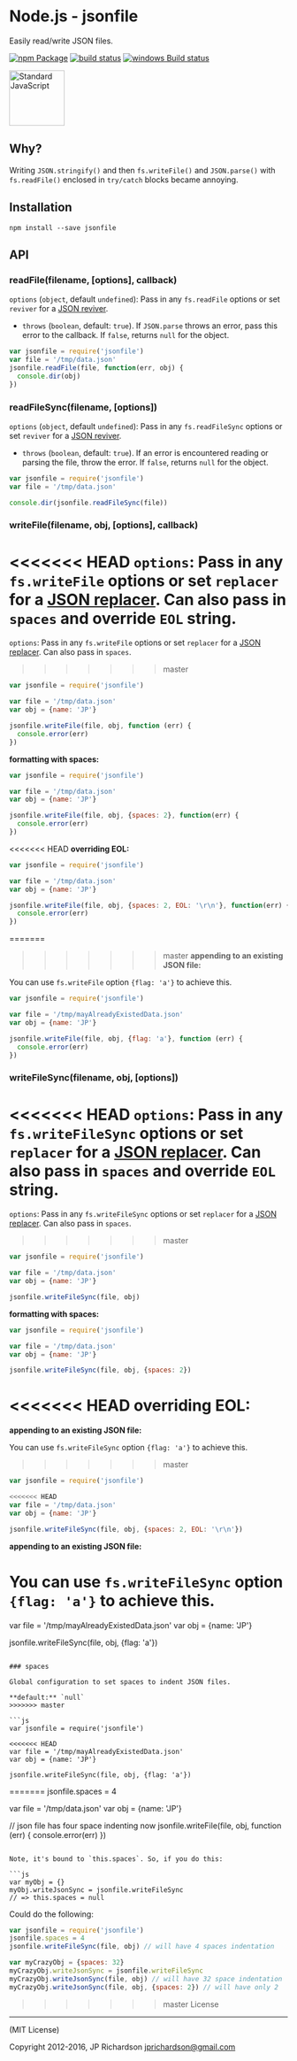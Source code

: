 Node.js - jsonfile
================

Easily read/write JSON files.

[![npm Package](https://img.shields.io/npm/v/jsonfile.svg?style=flat-square)](https://www.npmjs.org/package/jsonfile)
[![build status](https://secure.travis-ci.org/jprichardson/node-jsonfile.svg)](http://travis-ci.org/jprichardson/node-jsonfile)
[![windows Build status](https://img.shields.io/appveyor/ci/jprichardson/node-jsonfile/master.svg?label=windows%20build)](https://ci.appveyor.com/project/jprichardson/node-jsonfile/branch/master)

<a href="https://github.com/feross/standard"><img src="https://cdn.rawgit.com/feross/standard/master/sticker.svg" alt="Standard JavaScript" width="100"></a>

Why?
----

Writing `JSON.stringify()` and then `fs.writeFile()` and `JSON.parse()` with `fs.readFile()` enclosed in `try/catch` blocks became annoying.



Installation
------------

    npm install --save jsonfile



API
---

### readFile(filename, [options], callback)

`options` (`object`, default `undefined`): Pass in any `fs.readFile` options or set `reviver` for a [JSON reviver](https://developer.mozilla.org/en-US/docs/Web/JavaScript/Reference/Global_Objects/JSON/parse).
  - `throws` (`boolean`, default: `true`). If `JSON.parse` throws an error, pass this error to the callback.
  If `false`, returns `null` for the object.


```js
var jsonfile = require('jsonfile')
var file = '/tmp/data.json'
jsonfile.readFile(file, function(err, obj) {
  console.dir(obj)
})
```


### readFileSync(filename, [options])

`options` (`object`, default `undefined`): Pass in any `fs.readFileSync` options or set `reviver` for a [JSON reviver](https://developer.mozilla.org/en-US/docs/Web/JavaScript/Reference/Global_Objects/JSON/parse).
- `throws` (`boolean`, default: `true`). If an error is encountered reading or parsing the file, throw the error. If `false`, returns `null` for the object.

```js
var jsonfile = require('jsonfile')
var file = '/tmp/data.json'

console.dir(jsonfile.readFileSync(file))
```


### writeFile(filename, obj, [options], callback)

<<<<<<< HEAD
`options`: Pass in any `fs.writeFile` options or set `replacer` for a [JSON replacer](https://developer.mozilla.org/en-US/docs/Web/JavaScript/Reference/Global_Objects/JSON/stringify). Can also pass in `spaces` and override `EOL` string.
=======
`options`: Pass in any `fs.writeFile` options or set `replacer` for a [JSON replacer](https://developer.mozilla.org/en-US/docs/Web/JavaScript/Reference/Global_Objects/JSON/stringify). Can also pass in `spaces`.
>>>>>>> master


```js
var jsonfile = require('jsonfile')

var file = '/tmp/data.json'
var obj = {name: 'JP'}

jsonfile.writeFile(file, obj, function (err) {
  console.error(err)
})
```

**formatting with spaces:**

```js
var jsonfile = require('jsonfile')

var file = '/tmp/data.json'
var obj = {name: 'JP'}

jsonfile.writeFile(file, obj, {spaces: 2}, function(err) {
  console.error(err)
})
```

<<<<<<< HEAD
**overriding EOL:**

```js
var jsonfile = require('jsonfile')

var file = '/tmp/data.json'
var obj = {name: 'JP'}

jsonfile.writeFile(file, obj, {spaces: 2, EOL: '\r\n'}, function(err) {
  console.error(err)
})
```

=======
>>>>>>> master
**appending to an existing JSON file:**

You can use `fs.writeFile` option `{flag: 'a'}` to achieve this.

```js
var jsonfile = require('jsonfile')

var file = '/tmp/mayAlreadyExistedData.json'
var obj = {name: 'JP'}

jsonfile.writeFile(file, obj, {flag: 'a'}, function (err) {
  console.error(err)
})
```

### writeFileSync(filename, obj, [options])

<<<<<<< HEAD
`options`: Pass in any `fs.writeFileSync` options or set `replacer` for a [JSON replacer](https://developer.mozilla.org/en-US/docs/Web/JavaScript/Reference/Global_Objects/JSON/stringify). Can also pass in `spaces` and override `EOL` string.
=======
`options`: Pass in any `fs.writeFileSync` options or set `replacer` for a [JSON replacer](https://developer.mozilla.org/en-US/docs/Web/JavaScript/Reference/Global_Objects/JSON/stringify). Can also pass in `spaces`.
>>>>>>> master

```js
var jsonfile = require('jsonfile')

var file = '/tmp/data.json'
var obj = {name: 'JP'}

jsonfile.writeFileSync(file, obj)
```

**formatting with spaces:**

```js
var jsonfile = require('jsonfile')

var file = '/tmp/data.json'
var obj = {name: 'JP'}

jsonfile.writeFileSync(file, obj, {spaces: 2})
```

<<<<<<< HEAD
**overriding EOL:**
=======
**appending to an existing JSON file:**

You can use `fs.writeFileSync` option `{flag: 'a'}` to achieve this.
>>>>>>> master

```js
var jsonfile = require('jsonfile')

<<<<<<< HEAD
var file = '/tmp/data.json'
var obj = {name: 'JP'}

jsonfile.writeFileSync(file, obj, {spaces: 2, EOL: '\r\n'})
```

**appending to an existing JSON file:**

You can use `fs.writeFileSync` option `{flag: 'a'}` to achieve this.
=======
var file = '/tmp/mayAlreadyExistedData.json'
var obj = {name: 'JP'}

jsonfile.writeFileSync(file, obj, {flag: 'a'})
```

### spaces

Global configuration to set spaces to indent JSON files.

**default:** `null`
>>>>>>> master

```js
var jsonfile = require('jsonfile')

<<<<<<< HEAD
var file = '/tmp/mayAlreadyExistedData.json'
var obj = {name: 'JP'}

jsonfile.writeFileSync(file, obj, {flag: 'a'})
```

=======
jsonfile.spaces = 4

var file = '/tmp/data.json'
var obj = {name: 'JP'}

// json file has four space indenting now
jsonfile.writeFile(file, obj, function (err) {
  console.error(err)
})
```

Note, it's bound to `this.spaces`. So, if you do this:

```js
var myObj = {}
myObj.writeJsonSync = jsonfile.writeFileSync
// => this.spaces = null
```

Could do the following:

```js
var jsonfile = require('jsonfile')
jsonfile.spaces = 4
jsonfile.writeFileSync(file, obj) // will have 4 spaces indentation

var myCrazyObj = {spaces: 32}
myCrazyObj.writeJsonSync = jsonfile.writeFileSync
myCrazyObj.writeJsonSync(file, obj) // will have 32 space indentation
myCrazyObj.writeJsonSync(file, obj, {spaces: 2}) // will have only 2
```


>>>>>>> master
License
-------

(MIT License)

Copyright 2012-2016, JP Richardson  <jprichardson@gmail.com>
